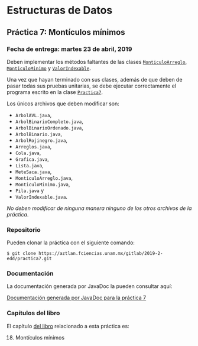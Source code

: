 Estructuras de Datos
====================

Práctica 7: Montículos mínimos
------------------------------

### Fecha de entrega: martes 23 de abril, 2019

Deben implementar los métodos faltantes de las clases
[`MonticuloArreglo`](https://aztlan.fciencias.unam.mx/gitlab/2019-2-edd/practica7/blob/master/src/main/java/mx/unam/ciencias/edd/MonticuloArreglo.java),
[`MonticuloMinimo`](https://aztlan.fciencias.unam.mx/gitlab/2019-2-edd/practica7/blob/master/src/main/java/mx/unam/ciencias/edd/MonticuloMinimo.java)
y
[`ValorIndexable`](https://aztlan.fciencias.unam.mx/gitlab/2019-2-edd/practica7/blob/master/src/main/java/mx/unam/ciencias/edd/ValorIndexable.java).

Una vez que hayan terminado con sus clases, además de que deben de pasar todas
sus pruebas unitarias, se debe ejecutar correctamente el programa escrito en la
clase
[`Practica7`](https://aztlan.fciencias.unam.mx/gitlab/2019-2-edd/practica7/blob/master/src/main/java/mx/unam/ciencias/edd/Practica7.java).

Los únicos archivos que deben modificar son:

* `ArbolAVL.java`,
* `ArbolBinarioCompleto.java`,
* `ArbolBinarioOrdenado.java`,
* `ArbolBinario.java`,
* `ArbolRojinegro.java`,
* `Arreglos.java`,
* `Cola.java`,
* `Grafica.java`,
* `Lista.java`,
* `MeteSaca.java`,
* `MonticuloArreglo.java`,
* `MonticuloMinimo.java`,
* `Pila.java` y
* `ValorIndexable.java`.

*No deben modificar de ninguna manera ninguno de los otros archivos de la
práctica*.

### Repositorio

Pueden clonar la práctica con el siguiente comando:

```shell
$ git clone https://aztlan.fciencias.unam.mx/gitlab/2019-2-edd/practica7.git
```

### Documentación

La documentación generada por JavaDoc la pueden consultar aquí:

[Documentación generada por JavaDoc para la práctica 7](https://aztlan.fciencias.unam.mx/~canek/2019-2-edd/practica7/apidocs/index.html)

### Capítulos del libro

El capítulo
[del libro](https://tienda.fciencias.unam.mx/es/home/437-estructuras-de-datos-con-java-moderno-9786073009157.html)
relacionado a esta práctica es:

18. Montículos mínimos

